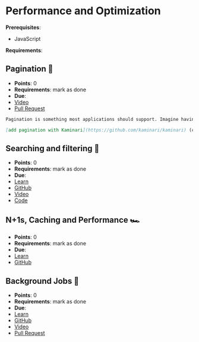# Performance and Optimization

**Prerequisites**:
- JavaScript

**Requirements**:
<!-- none -->

<!-- TODO: overview -->

## Pagination 📄
- **Points**: 0
- **Requirements**:  mark as done
- **Due**: 
- [Video](https://youtu.be/zxtc5Ye-TkY)
- [Pull Request](https://github.com/DPI-WE/readit/pull/13)
```md
Pagination is something most applications should support. Imagine having >1 million records. Does it make sense to render all those records on one page? 🤯 It's a lot more efficient to show the top 10 or 20 records and go from there.

[add pagination with Kaminari](https://github.com/kaminari/kaminari) (can also check out [will_paginate](https://github.com/mislav/will_paginate) and [pagy](https://github.com/ddnexus/pagy))
```

## Searching and filtering 🔎
- **Points**: 0
- **Requirements**:  mark as done
- **Due**: 
- [Learn](https://learn.firstdraft.com/lessons/208-ransack)
- [GitHub](https://github.com/appdev-lessons/ransack)
- [Video](https://youtu.be/QXwLYIXMF40)
- [Code](https://github.com/DPI-WE/readit/pull/6)

## N+1s, Caching and Performance 🏎️
- **Points**: 0
- **Requirements**:  mark as done
- **Due**: 
- [Learn](https://learn.firstdraft.com/lessons/299-rails-performance)
- [GitHub](https://github.com/DPI-WE/rails-performance)

## Background Jobs 🦸
- **Points**: 0
- **Requirements**:  mark as done
- **Due**: 
- [Learn](https://learn.firstdraft.com/lessons/351-background-jobs)
- [GitHub](https://github.com/DPI-WE/background-jobs)
- [Video](https://youtu.be/yFZ8fA5ulTs)
- [Pull Request](https://github.com/DPI-WE/readit/pull/25)
